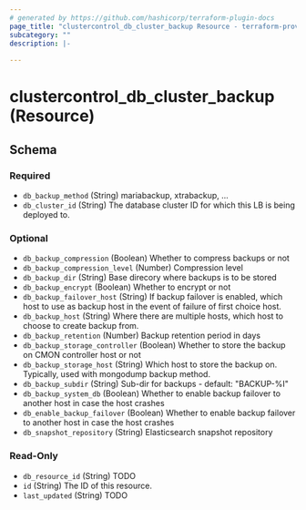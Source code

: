 ```yaml
---
# generated by https://github.com/hashicorp/terraform-plugin-docs
page_title: "clustercontrol_db_cluster_backup Resource - terraform-provider-clustercontrol"
subcategory: ""
description: |-
  
---
```


# clustercontrol_db_cluster_backup (Resource)





<!-- schema generated by tfplugindocs -->
## Schema

### Required

- `db_backup_method` (String) mariabackup, xtrabackup, ...
- `db_cluster_id` (String) The database cluster ID for which this LB is being deployed to.

### Optional

- `db_backup_compression` (Boolean) Whether to compress backups or not
- `db_backup_compression_level` (Number) Compression level
- `db_backup_dir` (String) Base direcory where backups is to be stored
- `db_backup_encrypt` (Boolean) Whether to encrypt or not
- `db_backup_failover_host` (String) If backup failover is enabled, which host to use as backup host in the event of failure of first choice host.
- `db_backup_host` (String) Where there are multiple hosts, which host to choose to create backup from.
- `db_backup_retention` (Number) Backup retention period in days
- `db_backup_storage_controller` (Boolean) Whether to store the backup on CMON controller host or not
- `db_backup_storage_host` (String) Which host to store the backup on. Typically, used with mongodump backup method.
- `db_backup_subdir` (String) Sub-dir for backups - default: "BACKUP-%I"
- `db_backup_system_db` (Boolean) Whether to enable backup failover to another host in case the host crashes
- `db_enable_backup_failover` (Boolean) Whether to enable backup failover to another host in case the host crashes
- `db_snapshot_repository` (String) Elasticsearch snapshot repository

### Read-Only

- `db_resource_id` (String) TODO
- `id` (String) The ID of this resource.
- `last_updated` (String) TODO
